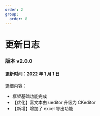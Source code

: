 ```yaml
---
order: 2
group:
  order: 8
---
```


# 更新日志

### 版本 v2.0.0

#### 更新时间：2022 年 1 月 1 日

更细内容：

- 框架基础功能完成
- 【优化】富文本由 ueditor 升级为 CKeditor
- 【新增】增加了 excel 导出功能
